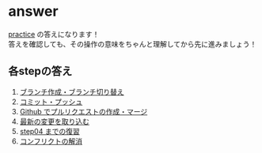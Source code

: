 # answer

[practice](/public/docs/Workbook/practice) の答えになります！  
答えを確認しても、その操作の意味をちゃんと理解してから先に進みましょう！

## 各stepの答え

1. [ブランチ作成・ブランチ切り替え](./step01/index.md)
2. [コミット・プッシュ](./step02/index.md)
3. [Github でプルリクエストの作成・マージ](./step03/index.md)
4. [最新の変更を取り込む](./step04/index.md)
5. [step04 までの復習](./step05/index.md)
6. [コンフリクトの解消](./step06/index.md)
